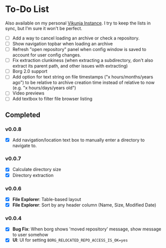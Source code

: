 # To-Do List

Also available on my personal [Vikunja Instance](https://todo.danieltperry.me/share/YTUdzoNzfQQBuvPxIeVEgcyLMIjcEVISQUQEiHry/auth?view=list).
I try to keep the lists in sync, but I'm sure it won't be perfect.

- [ ] Add a way to cancel loading an archive or check a repository.
- [ ] Show navigation topbar when loading an archive
- [ ] Refresh "open repository" panel when config window is saved to account for user config changes.
- [ ] Fix extraction clunkiness (when extracting a subdirectory, don't also extract its parent path, and other issues with extracting)
- [ ] Borg 2.0 support
- [ ] Add option for text string on file timestamps ("x hours/months/years ago") to be relative to archive creation time instead of relative to now (e.g. "x hours/days/years old")
- [ ] Video previews
- [ ] Add textbox to filter file browser listing

## Completed
### v0.0.8
- [X] Add navigation/location text box to manually enter a directory to navigate to.

### v0.0.7
- [X] Calculate directory size
- [X] Directory extraction

### v0.0.6
- [X] **File Explorer**: Table-based layout
- [X] **File Explorer**: Sort by any header column (Name, Size, Modified Date)

### v0.0.4
- [X] **Bug Fix**: When borg shows 'moved repository' message, show message to user somehow
- [X] **UI**: UI for setting `BORG_RELOCATED_REPO_ACCESS_IS_OK=yes`